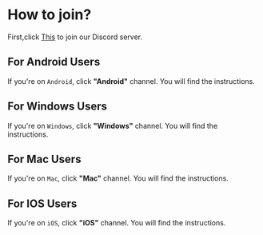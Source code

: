 # How to join?

First,click [This](https://discord.gg/SRfcYvUnvu) to join our Discord server.

## For Android Users

If you're on `Android`, click **"Android"**
channel. You will find the instructions.

## For Windows Users
If you're on `Windows`, click **"Windows"** channel. You will find the instructions.

## For Mac Users
If you're on `Mac`, click **"Mac"** channel. You will find the instructions.

## For IOS Users
If you're on `iOS`, click **"iOS"** channel. You will find the instructions.